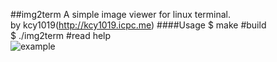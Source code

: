 ##img2term
A simple image viewer for linux terminal.  
by kcy1019(http://kcy1019.icpc.me)
####Usage
$ make       #build  
$ ./img2term #read help  
![example](http://cfile27.uf.tistory.com/original/2465334C55114746188CB6)
